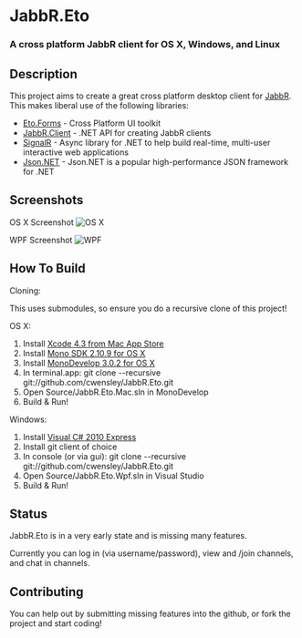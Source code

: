 JabbR.Eto
=========
### A cross platform JabbR client for OS X, Windows, and Linux

Description
-----------

This project aims to create a great cross platform desktop client for [JabbR](http://jabbr.net).
This makes liberal use of the following libraries:

* [Eto.Forms](https://github.com/picoe/Eto) - Cross Platform UI toolkit
* [JabbR.Client](https://github.com/davidfowl/JabbR.Client) - .NET API for creating JabbR clients 
* [SignalR](https://github.com/SignalR/SignalR) - Async library for .NET to help build real-time, multi-user interactive web applications
* [Json.NET](http://json.codeplex.com/) - Json.NET is a popular high-performance JSON framework for .NET

Screenshots
-----------

OS X Screenshot
![OS X](http://cwensley.github.com/JabbR.Eto/images/screenshots/Main-OSX.png)

WPF Screenshot
![WPF](http://cwensley.github.com/JabbR.Eto/images/screenshots/Main-WPF.png)

How To Build
------------

Cloning:

This uses submodules, so ensure you do a recursive clone of this project!

OS X:

1. Install [Xcode 4.3 from Mac App Store](http://itunes.apple.com/us/app/xcode/id497799835?ls=1&mt=12)
2. Install [Mono SDK 2.10.9 for OS X](http://mono-project.com/Downloads)
3. Install [MonoDevelop 3.0.2 for OS X](http://monodevelop.com/Download)
4. In terminal.app: git clone --recursive git://github.com/cwensley/JabbR.Eto.git
5. Open Source/JabbR.Eto.Mac.sln in MonoDevelop
6. Build & Run! 

Windows:

1. Install [Visual C# 2010 Express](http://www.microsoft.com/visualstudio/en-us/products/2010-editions/visual-csharp-express)
2. Install git client of choice
3. In console (or via gui): git clone --recursive  git://github.com/cwensley/JabbR.Eto.git
4. Open Source/JabbR.Eto.Wpf.sln in Visual Studio
5. Build & Run!

Status
------

JabbR.Eto is in a very early state and is missing many features.

Currently you can log in (via username/password), view and /join channels, and chat in
channels.

Contributing
------------

You can help out by submitting missing features into the github, or fork the project and start coding!
